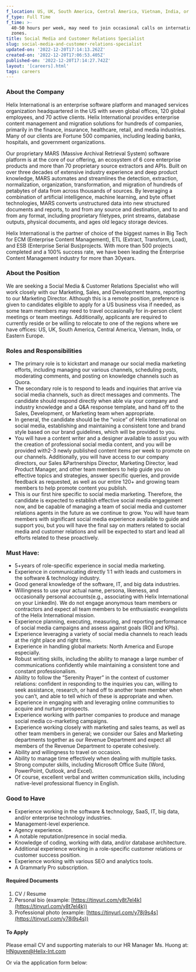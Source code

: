 ```yaml
---
f_location: US, UK, South America, Central America, Vietnam, India, or Eastern Europe
f_type: Full Time
f_time: >-
  40-50 hours per week, may need to join occasional calls on international time
  zones.
title: Social Media and Customer Relations Specialist
slug: social-media-and-customer-relations-specialist
updated-on: '2022-12-20T17:14:13.262Z'
created-on: '2022-12-20T17:06:53.405Z'
published-on: '2022-12-20T17:14:27.742Z'
layout: '[careers].html'
tags: careers
---
```


### **About the Company**

Helix International is an enterprise software platform and managed services organization headquartered in the US with seven global offices, 120 global employees, and 70 active clients. Helix International provides enterprise content management and migration solutions for hundreds of companies, primarily in the finance, insurance, healthcare, retail, and media industries. Many of our clients are Fortune 500 companies, including leading banks, hospitals, and government organizations.

Our proprietary MARS (Massive Archival Retrieval System) software platform is at the core of our offering, an ecosystem of 6 core enterprise products and more than 70 proprietary source extractors and APIs. Built on over three decades of extensive industry experience and deep product knowledge, MARS automates and streamlines the detection, extraction, normalization, organization, transformation, and migration of hundreds of petabytes of data from across thousands of sources. By leveraging a combination of artificial intelligence, machine learning, and byte offset technologies, MARS converts unstructured data into new structured documents and reports, to and from any source and destination, and to and from any format, including proprietary filetypes, print streams, database outputs, physical documents, and ages old legacy storage devices.

Helix International is the partner of choice of the biggest names in Big Tech for ECM (Enterprise Content Management), ETL (Extract, Transform, Load), and ESB (Enterprise Serial Bus)projects. With more than 500 projects completed and a 100% success rate, we have been leading the Enterprise Content Management industry for more than 30years.

### **About the Position**

We are seeking a Social Media & Customer Relations Specialist who will work closely with our Marketing, Sales, and Development teams, reporting to our Marketing Director. Although this is a remote position, preference is given to candidates eligible to apply for a US business visa if needed, as some team members may need to travel occasionally for in-person client meetings or team meetings. Additionally, applicants are required to currently reside or be willing to relocate to one of the regions where we have offices: US, UK, South America, Central America, Vietnam, India, or Eastern Europe.

### **Roles and Responsibilities**

*   The primary role is to kickstart and manage our social media marketing efforts, including managing our various channels, scheduling posts, moderating comments, and posting on knowledge channels such as Quora.
*   The secondary role is to respond to leads and inquiries that arrive via social media channels, such as direct messages and comments. The candidate should respond directly when able via your company and industry knowledge and a Q&A response template, and hand off to the Sales, Development, or Marketing team when appropriate.
*   In general, the candidate should be the “voice” of Helix International on social media, establishing and maintaining a consistent tone and brand style based on our brand guidelines, which will be provided to you.
*   You will have a content writer and a designer available to assist you with the creation of professional social media content, and you will be provided with2-3 newly published content items per week to promote on our channels. Additionally, you will have access to our company directors, our Sales &Partnerships Director, Marketing Director, lead Product Manager, and other team members to help guide you on effective topics and strategies, answer specific queries, and provide feedback as requested, as well as our entire 120+ and growing team members to help promote content you publish.
*   This is our first hire specific to social media marketing. Therefore, the candidate is expected to establish effective social media engagement now, and be capable of managing a team of social media and customer relations agents in the future as we continue to grow. You will have team members with significant social media experience available to guide and support you, but you will have the final say on matters related to social media and customer relations and will be expected to start and lead all efforts related to these proactively.

### **Must Have:**

*   5+years of role-specific experience in social media marketing.
*   Experience in communicating directly 1:1 with leads and customers in the software & technology industry.
*   Good general knowledge of the software, IT, and big data industries.
*   Willingness to use your actual name, persona, likeness, and occasionally personal accounts(e.g., associating with Helix International on your LinkedIn). We do not engage anonymous team members or contractors and expect all team members to be enthusiastic evangelists of the Helix International mission.
*   Experience planning, executing, measuring, and reporting performance of social media campaigns and assess against goals (ROI and KPIs).
*   Experience leveraging a variety of social media channels to reach leads at the right place and right time.
*   Experience in handling global markets: North America and Europe especially.
*   Robust writing skills, including the ability to manage a large number of communications confidently while maintaining a consistent tone and constant professionalism.
*   Ability to follow the “Serenity Prayer” in the context of customer relations: confident in responding to the inquiries you can, willing to seek assistance, research, or hand off to another team member when you can’t, and able to tell which of these is appropriate and when.
*   Experience in engaging with and leveraging online communities to acquire and nurture prospects.
*   Experience working with partner companies to produce and manage social media co-marketing campaigns.
*   Experience working closely with marketing and sales teams, as well as other team members in general; we consider our Sales and Marketing departments together as our Revenue Department and expect all members of the Revenue Department to operate cohesively.
*   Ability and willingness to travel on occasion.
*   Ability to manage time effectively when dealing with multiple tasks.
*   Strong computer skills, including Microsoft Office Suite (Word, PowerPoint, Outlook, and Excel).
*   Of course, excellent verbal and written communication skills, including native-level professional fluency in English.

### **Good to Have**

*   Experience working in the software & technology, SaaS, IT, big data, and/or enterprise technology industries.
*   Management-level experience.
*   Agency experience.
*   A notable reputation/presence in social media.
*   Knowledge of coding, working with data, and/or database architecture.
*   Additional experience working in a role-specific customer relations or customer success position.
*   Experience working with various SEO and analytics tools.
*   A Grammarly Pro subscription.

#### Required Documents

1.  CV / Resume
2.  Personal bio (example: [https://tinyurl.com/y8t7el4k](https://tinyurl.com/y8t7el4k))
3.  Professional photo (example: [https://tinyurl.com/y78j9s4s](https://tinyurl.com/y78j9s4s))

#### To Apply

Please email CV and supporting materials to our HR Manager Ms. Huong at: [HNguyen@Helix-Int.com](mailto:HNguyen@Helix-Int.com)

Or via the application form below:

